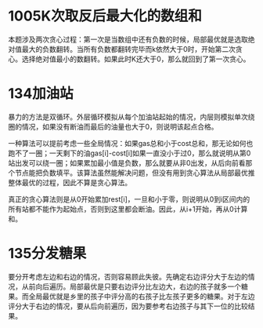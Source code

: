 # 1005K次取反后最大化的数组和
本题涉及两次贪心过程：第一次是当数组中还有负数的时候，局部最优就是选取绝对值最大的负数翻转。当所有负数都翻转完毕而k依然大于0时，开始第二次贪心。选择绝对值最小的数翻转。如果此时K还大于0，那么就回到了第一次贪心。

# 134加油站
暴力的方法是双循环。外层循环模拟从每个加油站起始的情况，内层则模拟单次绕圈的情况，如果没有断油而最后的油量也大于0，则说明该起点合格。

一种算法可以提前考虑一些全局情况：如果gas总和小于cost总和，那无论如何也跑不了一圈；一天剩下的油gas[i]-cost[i]如果一直没小于过0，那么就说明从第0站出发可以绕一圈；如果累加最小值是负数，那么就要从非0出发，从后向前看那个节点能把负数填平。该算法虽然能解决问题，但没有用到贪心算法从局部最优推整体最优的过程，因此不算是贪心算法。

真正的贪心算法则是从0开始累加rest[i]，一旦和小于零，则说明从0到i区间内的所有站都不能作为起始点，否则到这里都会断油。因此，从i+1开始，再从0计算和。

# 135分发糖果
要分开考虑左边和右边的情况，否则容易顾此失彼。先确定右边评分大于左边的情况，从前向后遍历。局部最优是只要右边评分比左边大，右边的孩子就多一个糖果。而全局最优就是乡里的孩子中评分高的右孩子比左孩子更多的糖果。对于左边评分大于右边的情况，要从后向前遍历，因为要参考右边孩子与其下一位的比较结果。